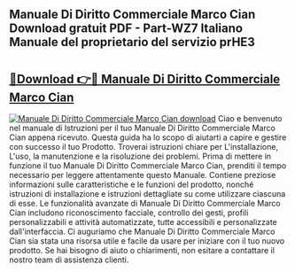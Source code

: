 ## Manuale Di Diritto Commerciale Marco Cian Download gratuit PDF - Part-WZ7 Italiano Manuale del proprietario del servizio prHE3

# <h2><a href="http://dfae7z.blite.top/?on=Manuale+Di+Diritto+Commerciale+Marco+Cian">🔗Download 👉🔴 Manuale Di Diritto Commerciale Marco Cian</a></h2>

[![Manuale Di Diritto Commerciale Marco Cian download](https://i.imgur.com/lujVjoI.png)](http://dfae7z.blite.top/?on=Manuale+Di+Diritto+Commerciale+Marco+Cian)
Ciao e benvenuto nel manuale di Istruzioni per il tuo Manuale Di Diritto Commerciale Marco Cian appena ricevuto. Questa guida ha lo scopo di aiutarti a capire e gestire con successo il tuo Prodotto. Troverai istruzioni chiare per L'installazione, L'uso, la manutenzione e la risoluzione dei problemi. Prima di mettere in funzione il tuo Manuale Di Diritto Commerciale Marco Cian, prenditi il tempo necessario per leggere attentamente questo Manuale. Contiene preziose informazioni sulle caratteristiche e le funzioni del prodotto, nonché istruzioni di installazione e istruzioni dettagliate su come utilizzare ciascuna di esse. Le funzionalità avanzate di Manuale Di Diritto Commerciale Marco Cian includono riconoscimento facciale, controllo dei gesti, profili personalizzabili e attività automatizzate, tutte accessibili e personalizzate dall'interfaccia. Ci auguriamo che Manuale Di Diritto Commerciale Marco Cian sia stata una risorsa utile e facile da usare per iniziare con il tuo nuovo prodotto. Se hai bisogno di aiuto o chiarimenti, non esitare a contattare il nostro team di assistenza clienti.
